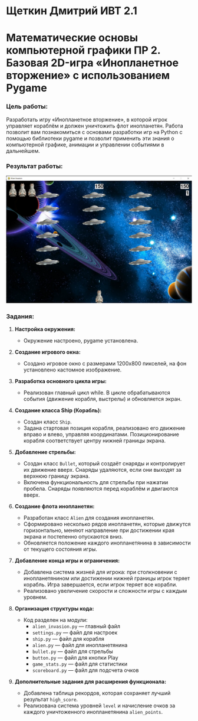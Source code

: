 # Щеткин Дмитрий ИВТ 2.1
# Математические основы компьютерной графики ПР 2. Базовая 2D-игра «Инопланетное вторжение» с использованием Pygame

### Цель работы:
Разработать игру «Инопланетное вторжение», в которой игрок управляет кораблём и должен уничтожить флот инопланетян. Работа позволит вам познакомиться с основами разработки игр на Python с помощью библиотеки pygame и
позволит применить эти знания о компьютерной графике, анимации и управлении событиями в дальнейшем.

### Результат работы:
![](photos/1.png)

### Задания:
1. **Настройка окружения:**
    - Окружение настроено, pygame установлена.
2. **Создание игрового окна:**
    - Создано игровое окно с размерами 1200х800 пикселей, на фон установлено кастомное изображение.
3. **Разработка основного цикла игры:**
    - Реализован главный цикл while. В цикле обрабатываются события (движение корабля, выстрелы) и обновляется экран.
4. **Создание класса Ship (Корабль):**
    - Создан класс `Ship`. 
    - Задана стартовая позиция корабля, реализовано его движение вправо и влево, управляя координатами. Позиционирование корабля соответствует центру нижней границы экрана.
5. **Добавление стрельбы:**
    - Создан класс `Bullet`, который создаёт снаряды и контролирует их движение вверх. Снаряды удаляются, если они выходят за верхнюю границу экрана.
    - Включена функциональность для стрельбы при нажатии пробела. Снаряды появляются перед кораблём и двигаются вверх.
6. **Создание флота инопланетян:**
    - Разработан класс `Alien` для создания инопланетян.
    - Сформировано несколько рядов инопланетян, которые движутся горизонтально, меняют направление при
    достижении края экрана и постепенно опускаются вниз.
    - Обновляется положение каждого инопланетянина в зависимости от текущего состояния игры.
7. **Добавление конца игры и ограничения:**
    - Добавлена система жизней для игрока: при столкновении с инопланетянином или достижении нижней границы игрок теряет корабль. Игра завершается, если игрок теряет все корабли.
    - Реализовано увеличение скорости и сложности игры с каждым уровнем.
8. **Организация структуры кода:**
    - Код разделен на модули: 
        - `alien_invasion.py` — главный файл
        - `settings.py` — файл для настроек
        - `ship.py` — файл для корабля
        - `alien.py` — файл для инопланетянина
        - `bullet.py` — файл для стрельбы
        - `button.py` — файл для кнопки Play
        - `game_stats.py` — файл для статистики
        - `scoreboard.py` — файл для подсчета очков

9. **Дополнительные задания для расширения функционала:**
    - Добавлена таблица рекордов, которая сохраняет лучший результат `high_score`.
    - Реализована система уровней `level` и начисление очков за каждого уничтоженного инопланетянина `alien_points`.